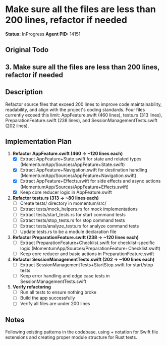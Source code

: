# Make sure all the files are less than 200 lines, refactor if needed
**Status:** InProgress
**Agent PID:** 14151

## Original Todo
## 3. Make sure all the files are less than 200 lines, refactor if needed

## Description
Refactor source files that exceed 200 lines to improve code maintainability, readability, and align with the project's coding standards. Four files currently exceed this limit: AppFeature.swift (460 lines), tests.rs (313 lines), PreparationFeature.swift (238 lines), and SessionManagementTests.swift (202 lines).

## Implementation Plan
1. **Refactor AppFeature.swift (460 → ~120 lines each)**
   - [x] Extract AppFeature+State.swift for state and related types (MomentumApp/Sources/AppFeature+State.swift)
   - [x] Extract AppFeature+Navigation.swift for destination handling (MomentumApp/Sources/AppFeature+Navigation.swift)
   - [x] Extract AppFeature+Effects.swift for side effects and async actions (MomentumApp/Sources/AppFeature+Effects.swift)
   - [x] Keep core reducer logic in AppFeature.swift

2. **Refactor tests.rs (313 → ~80 lines each)**
   - [ ] Create tests/ directory in momentum/src/
   - [ ] Extract tests/mock_helpers.rs for mock implementations
   - [ ] Extract tests/start_tests.rs for start command tests
   - [ ] Extract tests/stop_tests.rs for stop command tests
   - [ ] Extract tests/analyze_tests.rs for analyze command tests
   - [ ] Update tests.rs to be a module declaration file

3. **Refactor PreparationFeature.swift (238 → ~120 lines each)**
   - [ ] Extract PreparationFeature+Checklist.swift for checklist-specific logic (MomentumApp/Sources/PreparationFeature+Checklist.swift)
   - [ ] Keep core reducer and basic actions in PreparationFeature.swift

4. **Refactor SessionManagementTests.swift (202 → ~100 lines each)**
   - [ ] Extract SessionManagementTests+StartStop.swift for start/stop tests
   - [ ] Keep error handling and edge case tests in SessionManagementTests.swift

5. **Verify refactoring**
   - [ ] Run all tests to ensure nothing broke
   - [ ] Build the app successfully
   - [ ] Verify all files are under 200 lines

## Notes
Following existing patterns in the codebase, using + notation for Swift file extensions and creating proper module structure for Rust tests.